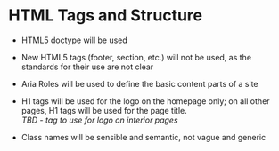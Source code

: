 # HTML Tags and Structure

*   HTML5 doctype will be used

*   New HTML5 tags (footer, section, etc.) will not be used, as the standards for their use are not clear

*   Aria Roles will be used to define the basic content parts of a site

*   H1 tags will be used for the logo on the homepage only; on all other pages, H1 tags will be used for the page title.  
    *TBD - tag to use for logo on interior pages*
    
*   Class names will be sensible and semantic, not vague and generic
